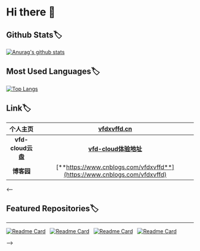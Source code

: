 # Hi there 👋

<!--
**vfdxvffd/vfdxvffd** is a ✨ _special_ ✨ repository because its `README.md` (this file) appears on your GitHub profile.

Here are some ideas to get you started:

- 🔭 I’m currently working on ...
- 🌱 I’m currently learning ...
- 👯 I’m looking to collaborate on ...
- 🤔 I’m looking for help with ...
- 💬 Ask me about ...
- 📫 How to reach me: ...  
- 😄 Pronouns: ...

⚡ Fun fact: ...
-->

## Github Stats:label:

[![Anurag's github stats](https://github-readme-stats.vercel.app/api?username=vfdxvffd&show_icons=true&theme=buefy&count_private=true&repo=github-readme-stats)](https://github.com/vfdxvffd)

## Most Used Languages:label:

[![Top Langs](https://github-readme-stats.vercel.app/api/top-langs/?username=vfdxvffd&layout=compact)](https://github.com/vfdxvffd)

## Link:label:

|     个人主页      |            [vfdxvffd.cn](http://www.vfdxvffd.cn)             |
| :---------------: | :----------------------------------------------------------: |
| **vfd-cloud云盘** |       [**vfd-cloud体验地址**](http://vfdxvffd.cn:8080)       |
|    **博客园**     | [**https://www.cnblogs.com/vfdxvffd**](https://www.cnblogs.com/vfdxvffd) |

<--

## Featured Repositories:label:

------

[![Readme Card](https://github-readme-stats.vercel.app/api/pin/?username=vfdxvffd&repo=Summer)](https://github.com/vfdxvffd/Summer)&nbsp;&nbsp;&nbsp;[![Readme Card](https://github-readme-stats.vercel.app/api/pin/?username=vfdxvffd&repo=vfd-cloud)](https://github.com/vfdxvffd/vfd-cloud)&nbsp;&nbsp;&nbsp;[![Readme Card](https://github-readme-stats.vercel.app/api/pin/?username=vfdxvffd&repo=summer-vrpc)](https://github.com/vfdxvffd/summer-vrpc)&nbsp;&nbsp;&nbsp;[![Readme Card](https://github-readme-stats.vercel.app/api/pin/?username=vfdxvffd&repo=vrpc)](https://github.com/vfdxvffd/vrpc)

-->